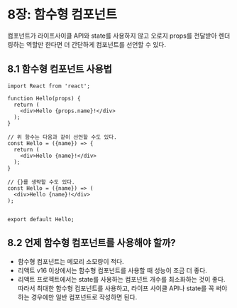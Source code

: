 # 8장: 함수형 컴포넌트

컴포넌트가 라이프사이클 API와 state를 사용하지 않고 오로지 props를 전달받아 렌더링하는 역할만 한다면 더 간단하게 컴포넌트를 선언할 수 있다.

## 8.1 함수형 컴포넌트 사용법

```react
import React from 'react';

function Hello(props) {
  return (
    <div>Hello {props.name}!</div>
  );
}

// 위 함수는 다음과 같이 선언할 수도 있다.
const Hello = ({name}) => {
  return (
    <div>Hello {name}!</div>
  );
}

// {}를 생략할 수도 있다.
const Hello = ({name}) => (
  <div>Hello {name}!</div>
);


export default Hello;
```

## 8.2 언제 함수형 컴포넌트를 사용해야 할까?

- 함수형 컴포넌트는 메모리 소모량이 적다.
- 리액트 v16 이상에서는 함수형 컴포넌트를 사용할 때 성능이 조금 더 좋다.
- 리액트 프로젝트에서는 state를 사용하는 컴포넌트 개수를 최소화하는 것이 좋다. 따라서 최대한 함수형 컴포넌트를 사용하고, 라이프 사이클 API나 state를 꼭 써야하는 경우에만 일반 컴포넌트로 작성하면 된다.

